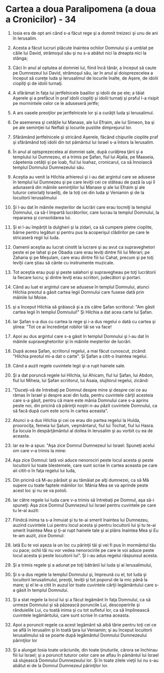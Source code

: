 # Cartea a doua Paralipomena (a doua a Cronicilor) - 34

1. Iosia era de opt ani când s-a făcut rege şi a domnit treizeci şi unu de ani în Ierusalim. 

2. Acesta a făcut lucruri plăcute înaintea ochilor Domnului şi a umblat pe căile lui David, strămoşul său şi nu s-a abătut nici la dreapta nici la stânga; 

3. Căci în anul al optulea al domniei lui, fiind încă tânăr, a început să caute pe Dumnezeul lui David, strămoşul său, iar în anul al doisprezecelea a început să cureţe Iuda şi Ierusalimul de locurile înalte, de Aşere, de idolii ciopliţi şi de idolii turnaţi. 

4. A sfărâmat în faţa lui jertfelnicele baalilor şi idolii de pe ele; a tăiat Aşerele şi a prefăcut în praf idolii ciopliţi şi idolii turnaţi şi praful l-a risipit pe mormintele celor ce le aduseseră jertfe; 

5. A ars oasele preoţilor pe jertfelnicele lor şi a curăţit Iuda şi Ierusalimul. 

6. De asemenea şi cetăţile lui Manase, ale lui Efraim, ale lui Simeon, ba şi pe ale seminţiei lui Neftali şi locurile pustiite dimprejurul lor. 

7. Sfărâmând jertfelnicele şi stricând Aşerele, făcând chipurile cioplite praf şi sfărâmând toţi idolii din tot pământul lui Israel s-a întors la Ierusalim. 

8. În anul al optsprezecelea al domniei sale, după curăţirea ţării şi a templului lui Dumnezeu, el a trimis pe Şafan, fiul lui Aţalia, pe Maaseia, căpetenia cetăţii şi pe Ioab, fiul lui Ioahaz, cronicarul, ca să înnoiască templul Domnului Dumnezeului său. 

9. Aceştia au venit la Hilchia arhiereul şi i-au dat argintul care se adusese în templul lui Dumnezeu şi pe care leviţii cei ce stăteau de pază la uşi îl adunaseră din mâinile seminţiilor lui Manase şi ale lui Efraim şi ale tuturor celorlalţi Israeliţi, de la toţi cei din Iuda şi Veniamin şi de la locuitorii Ierusalimului 

10. Şi l-au dat în mâinile meşterilor de lucrări care erau tocmiţi la templul Domnului, ca să-l împartă lucrătorilor, care lucrau la templul Domnului, la repararea şi consolidarea lui. 

11. Şi ei l-au împărţit la dulgheri şi la zidari, ca să cumpere pietre cioplite, bârne pentru legături şi pentru pus la acoperişul clădirilor pe care le stricaseră regii lui Iuda. 

12. Oamenii aceştia au lucrat cinstit la lucrare şi au avut ca supraveghetori peste ei pe Iahat şi pe Obadia care erau leviţi dintre fiii lui Merari; pe Zaharia şi pe Meşulam, care erau dintre fiii lui Cahat, precum şi pe toţi leviţii care ştiau să cânte cu instrumente muzicale. 

13. Tot aceştia erau puşi şi peste salahori şi supravegheau pe toţi lucrătorii la fiecare lucru; şi dintre leviţi erau scriitori, judecători şi portari. 

14. Când au luat ei argintul care se adusese în templul Domnului, atunci Hilchia preotul a găsit cartea legii Domnului care fusese dată prin mâinile lui Moise. 

15. şi a început Hilchia să grăiască şi a zis către Şafan scriitorul: "Am găsit cartea legii în templul Domnului!" Şi Hilchia a dat acea carte lui Şafan. 

16. Iar Şafan s-a dus cu cartea la rege şi i-a dus regelui o dată cu cartea şi ştirea: "Tot ce ai încredinţat robilor tăi se va face! 

17. Apoi au dus argintul care s-a găsit în templul Domnului şi l-au dat în mâinile supraveghetorilor şi în mâinile meşterilor de lucrări. 

18. După aceea Şafan, scriitorul regelui, a mai făcut cunoscut, zicând: "Hilchia preotul mi-a dat o carte". Şi Şafan a citit-o înaintea regelui. 

19. Când a auzit regele cuvintele legii şi-a rupt hainele sale. 

20. Şi a dat poruncă regele lui Hilchia, lui Ahicam, fiul lui Şafan, lui Abdon, fiul lui Miheia, lui Şafan scriitorul, lui Asaia, slujitorul regelui, zicând: 

21. "Duceţi-vă de întrebaţi pe Domnul despre mine şi despre cei ce au rămas în Israel şi despre acei din Iuda, pentru cuvintele cărţii acesteia care s-a găsit, pentru că mare este mânia Domnului care s-a aprins peste noi, din pricină că părinţii noştri n-au păzit cuvintele Domnului, ca să facă după cum este scris în cartea aceasta". 

22. Atunci s-a dus Hilchia şi cei ce erau din partea regelui la Hulda, proorociţa, femeia lui Şalum, veşmântarul, fiul lui Tochat, fiul lui Hasra. Ea locuia în despărţământul al doilea în Ierusalim şi au vorbit cu ea de aceasta. 

23. Iar ea le-a spus: "Aşa zice Domnul Dumnezeul lui Israel: Spuneţi acelui om care v-a trimis la mine: 

24. Aşa zice Domnul: Iată voi aduce nenorociri peste locul acesta şi peste locuitorii lui toate blestemele, care sunt scrise în cartea aceasta pe care aii citit-o în faţa regelui lui Iuda, 

25. Din pricină că M-au părăsit şi au tămâiat pe alţi dumnezei, ca să Mă supere cu toate faptele mâinilor lor. Mânia Mea se va aprinde peste acest loc şi nu se va potoli. 

26. Iar către regele lui Iuda care v-a trimis să întrebaţi pe Domnul, aşa să-i spuneţi: Aşa zice Domnul Dumnezeul lui Israel pentru cuvintele pe care tu le-ai auzit: 

27. Fiindcă inima ta s-a înmuiat şi tu te-ai smerit înaintea lui Dumnezeu, auzind cuvintele Lui pentru locul acesta şi pentru locuitorii lui şi tu te-ai smerit înaintea Mea şi ţi-ai rupt hainele tale şi ai plâns înaintea Mea şi Eu te-am auzit, zice Domnul: 

28. Iată Eu te voi aşeza la un loc cu părinţii tăi şi vei fi pus în mormântul tău cu pace; ochii tăi nu vor vedea nenorocirile pe care le voi aduce peste locul acesta şi peste locuitorii lui". Şi i-au adus regelui răspunsul acesta. 

29. Şi a trimis regele şi a adunat pe toţi bătrânii lui Iuda şi ai Ierusalimului, 

30. Şi s-a dus regele la templul Domnului şi, împreună cu el, tot luda şi locuitorii Ierusalimului, preoţii, leviţii şi tot poporul de la mic până la mare; şi el le-a citit în auzul lor toate cuvintele cărţii legământului care s-a găsit în templul Domnului. 

31. Şi a stat regele la locul lui şi a făcut legământ în faţa Domnului, ca să urmeze Domnului şi să păzească poruncile Lui, descoperirile şi rânduielile Lui, cu toată inima şi cu tot sufletul lor, ca să împlinească cuvintele legământului, care sunt scrise în cartea aceasta. 

32. Apoi a poruncit regele ca acest legământ să aibă tărie pentru toţi cei ce se află în Ierusalim şi în toată ţara lui Veniamin; şi au început locuitorii Ierusalimului să se poarte după legământul Domnului Dumnezeului părinţilor lor 

33. Şi a alungat Iosia toate urâciunile, din toate ţinuturile, cărora se închinau fiii lui Israel; şi a poruncit tuturor celor care se aflau în pământul lui Israel să slujească Domnului Dumnezeului lor. Şi în toate zilele vieţii lui nu s-au abătut ei de la Domnul Dumnezeul părinţilor lor. 

